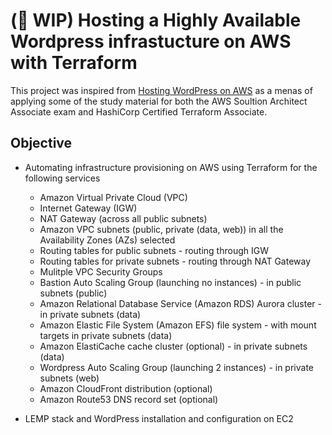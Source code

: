 # (🚧 WIP) Hosting a Highly Available Wordpress infrastucture on AWS with Terraform  #

This project was inspired from [Hosting WordPress on AWS](https://github.com/aws-samples/aws-refarch-wordpress) as a menas of applying some of the study material for both the AWS Soultion Architect Associate exam and HashiCorp Certified Terraform Associate.

## Objective ##
- Automating infrastructure provisioning on AWS using Terraform for the following services
  - Amazon Virtual Private Cloud (VPC)
  - Internet Gateway (IGW)
  - NAT Gateway (across all public subnets)
  - Amazon VPC subnets (public, private (data, web)) in all the Availability Zones (AZs) selected
  - Routing tables for public subnets - routing through IGW
  - Routing tables for private subnets - routing through NAT Gateway
  - Mulitple VPC Security Groups
  - Bastion Auto Scaling Group (launching no instances) - in public subnets (public)
  - Amazon Relational Database Service (Amazon RDS) Aurora cluster - in private subnets (data)
  - Amazon Elastic File System (Amazon EFS) file system - with mount targets in private subnets (data)
  - Amazon ElastiCache cache cluster (optional) - in private subnets (data)
  - Wordpress Auto Scaling Group (launching 2 instances) - in private subnets (web)
  - Amazon CloudFront distribution (optional)
  - Amazon Route53 DNS record set (optional)

- LEMP stack and WordPress installation and configuration on EC2
